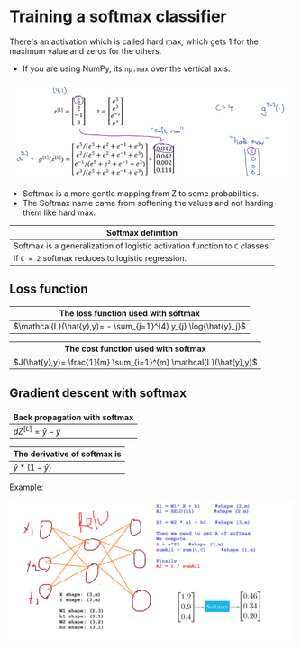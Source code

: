 # Training a softmax classifier

There's an activation which is called hard max, which gets 1 for the maximum value and zeros for the others.

- If you are using NumPy, its `np.max` over the vertical axis.

![softmax1](img/softmax1.png)

- Softmax is a more gentle mapping from Z to some probabilities.
- The Softmax name came from softening the values and not harding them like hard max.

| Softmax definition |
|--------------------|
| Softmax is a generalization of logistic activation function to `C` classes. |
| If `C = 2` softmax reduces to logistic regression. |

## Loss function

| The loss function used with softmax |
|--------------------|
| $\mathcal{L}(\hat{y},y)= - \sum_{j=1}^{4} y_{j} \log{\hat{y}_j}$ |

| The cost function used with softmax |
|--------------------|
| $J(\hat{y},y)= \frac{1}{m} \sum_{i=1}^{m} \mathcal{L}(\hat{y},y)$ |

## Gradient descent with softmax

| Back propagation with softmax |
|--------------------|
| $dZ^{[L]} = \hat{y} - y$ |

| The derivative of softmax is |
|--------------------|
| $\hat{y} * (1-\hat{y})$ |

Example:

![07-_softmax](img/07-_softmax.png)
